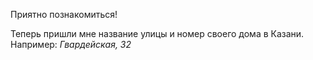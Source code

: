 Приятно познакомиться!

Теперь пришли мне название улицы и номер своего дома в Казани.
Например: _Гвардейская, 32_

